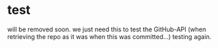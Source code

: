 # test

will be removed soon. we just need this to test the GitHub-API (when retrieving the repo as it was when this was committed...)
testing again.
